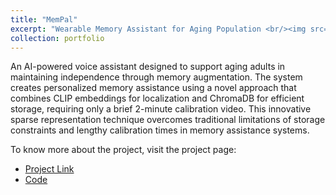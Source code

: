 ```yaml
---
title: "MemPal"
excerpt: "Wearable Memory Assistant for Aging Population <br/><img src='/images/mempal.jpg'>"
collection: portfolio
---
```

An AI-powered voice assistant designed to support aging adults in maintaining independence through memory augmentation. The system creates personalized memory assistance using a novel approach that combines CLIP embeddings for localization and ChromaDB for efficient storage, requiring only a brief 2-minute calibration video. This innovative sparse representation technique overcomes traditional limitations of storage constraints and lengthy calibration times in memory assistance systems.

To know more about the project, visit the project page:
- [Project Link](https://www.media.mit.edu/projects/mempal/overview/)
- [Code](https://github.com/ssvaditya/MemPal)
